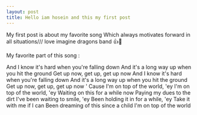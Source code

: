 ```yaml
---
layout: post
title: Hello iam hosein and this my first post 
---
```


My first post is about my favorite song Which always motivates forward in all situations/// love imagine dragons band 👍🙌

My favorite part of this song :

 And I know it's hard when you're falling down
 And it's a long way up when you hit the ground
 Get up now, get up, get up now
 And I know it's hard when you're falling down
 And it's a long way up when you hit the ground
 Get up now, get up, get up now
' Cause I'm on top of the world, 'ey
 I'm on top of the world, 'ey
 Waiting on this for a while now
 Paying my dues to the dirt
 I've been waiting to smile, 'ey
 Been holding it in for a while, 'ey
 Take it with me if I can
 Been dreaming of this since a child
 I'm on top of the world
